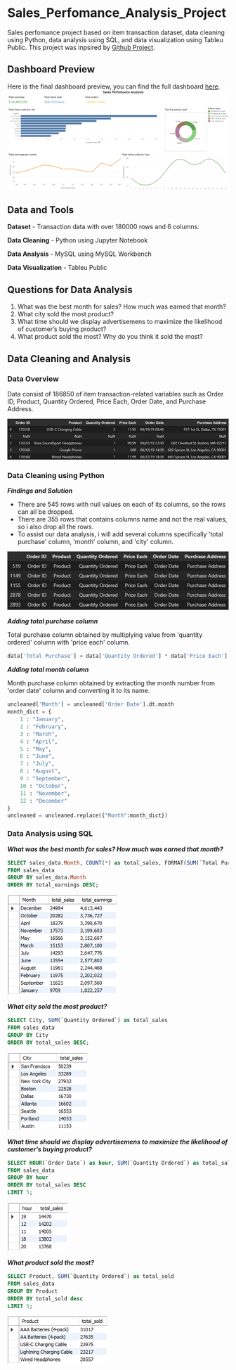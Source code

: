 # Sales_Perfomance_Analysis_Project
Sales perfomance project based on item transaction dataset, data cleaning using Python, data analysis using SQL, and data visualization using Tableu Public. This project was inpsired by [Github Project](https://github.com/KeithGalli/Pandas-Data-Science-Tasks).

## Dashboard Preview
Here is the final dashboard preview, you can find the full dashboard [here](https://public.tableau.com/views/SalesPerfomanceAnalysis_16364520828390/SalesPerfomanceAnalysis?:language=en-US&:display_count=n&:origin=viz_share_link).
![](Images/FinalDashboard.png)

## Data and Tools
**Dataset** - Transaction data with over 180000 rows and 6 columns. 

**Data Cleaning** - Python using Jupyter Notebook

**Data Analysis** - MySQL using MySQL Workbench

**Data Visualization** - Tableu Public

## Questions for Data Analysis
1. What was the best month for sales? How much was earned that month?
2. What city sold the most product?
3. What time should we display advertisemens to maximize the likelihood of customer’s buying product?
4. What product sold the most? Why do you think it sold the most?

## Data Cleaning and Analysis
### Data Overview
Data consist of 186850 of item transaction-related variables such as Order ID, Product, Quantity Ordered, Price Each, Order Date, and Purchase Address.

![](Images/DataOverview.png)

### Data Cleaning using Python
***Findings and Solution***
- There are 545 rows with null values on each of its columns, so the rows can all be dropped.
- There are 355 rows that contains columns name and not the real values, so i also drop all the rows.
- To assist our data analysis, i will add several columns specifically 'total purchase' column, 'month' column, and 'city' column.
  
![](Images/DataContainColName.png)

***Adding total purchase column***

Total purchase column obtained by multiplying value from 'quantity ordered' column with 'price each' column.
```python
data['Total Purchase'] = data['Quantity Ordered'] * data['Price Each']
```

***Adding total month column***

Month purchase column obtained by extracting the month number from 'order date' column and converting it to its name.
```python
uncleaned['Month'] = uncleaned['Order Date'].dt.month
month_dict = {
    1 : "January",
    2 : "February",
    3 : "March",
    4 : "April",
    5 : "May",
    6 : "June",
    7 : "July",
    8 : "August",
    9 : "September",
    10 : "October",
    11 : "November",
    12 : "December"
}
uncleaned = uncleaned.replace({"Month":month_dict})
```

### Data Analysis using SQL
***What was the best month for sales? How much was earned that month?***
```SQL
SELECT sales_data.Month, COUNT(*) as total_sales, FORMAT(SUM(`Total Purchase`), 'C') as total_earnings
FROM sales_data
GROUP BY sales_data.Month
ORDER BY total_earnings DESC;
```
![](Images/BestMonth.png)

***What city sold the most product?***
```SQL
SELECT City, SUM(`Quantity Ordered`) as total_sales
FROM sales_data
GROUP BY City
ORDER BY total_sales DESC;
```
![](Images/CitySoldMost.png)

***What time should we display advertisemens to maximize the likelihood of customer’s buying product?***
```SQL
SELECT HOUR(`Order Date`) as hour, SUM(`Quantity Ordered`) as total_sales
FROM sales_data
GROUP BY hour
ORDER BY total_sales DESC
LIMIT 5;
```
![](Images/AdsTime.png)

***What product sold the most?***
```SQL
SELECT Product, SUM(`Quantity Ordered`) as total_sold
FROM sales_data
GROUP BY Product
ORDER BY total_sold desc
LIMIT 5;
```
![](Images/ProductSoldMost.png)
